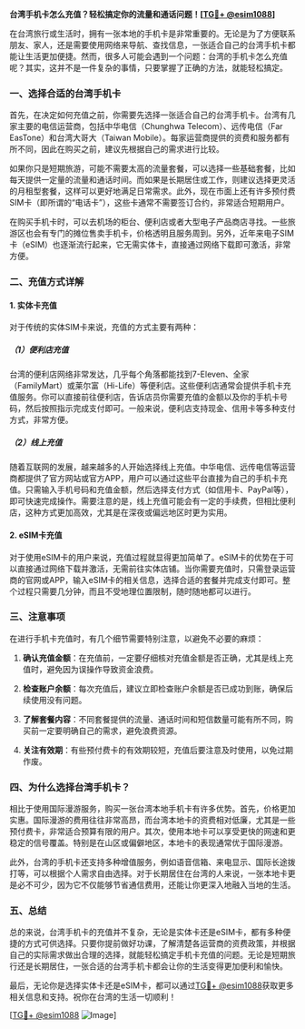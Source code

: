 **台湾手机卡怎么充值？轻松搞定你的流量和通话问题！[[TG💪+ @esim1088](https://t.me/s/esim1088)]**

在台湾旅行或生活时，拥有一张本地的手机卡是非常重要的。无论是为了方便联系朋友、家人，还是需要使用网络来导航、查找信息，一张适合自己的台湾手机卡都能让生活更加便捷。然而，很多人可能会遇到一个问题：台湾的手机卡怎么充值呢？其实，这并不是一件复杂的事情，只要掌握了正确的方法，就能轻松搞定。

### **一、选择合适的台湾手机卡**

首先，在决定如何充值之前，你需要先选择一张适合自己的台湾手机卡。台湾有几家主要的电信运营商，包括中华电信（Chunghwa Telecom）、远传电信（Far EasTone）和台湾大哥大（Taiwan Mobile）。每家运营商提供的资费和服务都有所不同，因此在购买之前，建议先根据自己的需求进行比较。

如果你只是短期旅游，可能不需要太高的流量套餐，可以选择一些基础套餐，比如每天提供一定量的流量和通话时间。而如果是长期居住或工作，则建议选择更灵活的月租型套餐，这样可以更好地满足日常需求。此外，现在市面上还有许多预付费SIM卡（即所谓的“电话卡”），这些卡通常不需要签订合约，非常适合短期用户。

在购买手机卡时，可以去机场的柜台、便利店或者大型电子产品商店寻找。一些旅游区也会有专门的摊位售卖手机卡，价格透明且服务周到。另外，近年来电子SIM卡（eSIM）也逐渐流行起来，它无需实体卡，直接通过网络下载即可激活，非常方便。

### **二、充值方式详解**

#### **1. 实体卡充值**
对于传统的实体SIM卡来说，充值的方式主要有两种：

##### **（1）便利店充值**
台湾的便利店网络非常发达，几乎每个角落都能找到7-Eleven、全家（FamilyMart）或莱尔富（Hi-Life）等便利店。这些便利店通常会提供手机卡充值服务。你可以直接前往便利店，告诉店员你需要充值的金额以及你的手机卡号码，然后按照指示完成支付即可。一般来说，便利店支持现金、信用卡等多种支付方式，非常方便。

##### **（2）线上充值**
随着互联网的发展，越来越多的人开始选择线上充值。中华电信、远传电信等运营商都提供了官方网站或官方APP，用户可以通过这些平台直接为自己的手机卡充值。只需输入手机号码和充值金额，然后选择支付方式（如信用卡、PayPal等），即可快速完成操作。需要注意的是，线上充值可能会有一定的手续费，但相比便利店，这种方式更加高效，尤其是在深夜或偏远地区时更为实用。

#### **2. eSIM卡充值**
对于使用eSIM卡的用户来说，充值过程就显得更加简单了。eSIM卡的优势在于可以直接通过网络下载并激活，无需前往实体店铺。当你需要充值时，只需登录运营商的官网或APP，输入eSIM卡的相关信息，选择合适的套餐并完成支付即可。整个过程只需要几分钟，而且不受地理位置限制，随时随地都可以进行。

### **三、注意事项**

在进行手机卡充值时，有几个细节需要特别注意，以避免不必要的麻烦：

1. **确认充值金额**：在充值前，一定要仔细核对充值金额是否正确，尤其是线上充值时，避免因为误操作导致资金浪费。
   
2. **检查账户余额**：每次充值后，建议立即检查账户余额是否已成功到账，确保后续使用没有问题。

3. **了解套餐内容**：不同套餐提供的流量、通话时间和短信数量可能有所不同，购买前一定要明确自己的需求，避免浪费资源。

4. **关注有效期**：有些预付费卡的有效期较短，充值后要注意及时使用，以免过期作废。

### **四、为什么选择台湾手机卡？**

相比于使用国际漫游服务，购买一张台湾本地手机卡有许多优势。首先，价格更加实惠。国际漫游的费用往往非常高昂，而台湾本地卡的资费相对低廉，尤其是一些预付费卡，非常适合预算有限的用户。其次，使用本地卡可以享受更快的网速和更稳定的信号覆盖。特别是在山区或偏僻地区，本地卡的表现通常优于国际漫游。

此外，台湾的手机卡还支持多种增值服务，例如语音信箱、来电显示、国际长途拨打等，可以根据个人需求自由选择。对于长期居住在台湾的人来说，一张本地卡更是必不可少，因为它不仅能够节省通信费用，还能让你更深入地融入当地的生活。

### **五、总结**

总的来说，台湾手机卡的充值并不复杂，无论是实体卡还是eSIM卡，都有多种便捷的方式可供选择。只要你提前做好功课，了解清楚各运营商的资费政策，并根据自己的实际需求做出合理的选择，就能轻松搞定手机卡充值的问题。无论是短期旅行还是长期居住，一张合适的台湾手机卡都会让你的生活变得更加便利和愉快。

最后，无论你是选择实体卡还是eSIM卡，都可以通过[TG💪+ @esim1088](https://t.me/s/esim1088)获取更多相关信息和支持。祝你在台湾的生活一切顺利！

[[TG💪+ @esim1088](https://t.me/s/esim1088) ![Image](https://i.postimg.cc/4NQfJmqS/Snipaste-2025-05-13-00-14-12.png)]